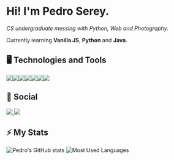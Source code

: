 # Hi! I'm Pedro Serey.

*CS undergraduate messing with Python, Web and Photography.*

Currently learning **Vanilla JS**, **Python** and **Java**.

## 🖥️ Technologies and Tools 
<img src="https://img.shields.io/badge/Python-FFD43B?style=for-the-badge&logo=python&logoColor=blue"/><img src="https://img.shields.io/badge/Java-ED8B00?style=for-the-badge&logo=java&logoColor=white"/><img src="https://img.shields.io/badge/JavaScript-323330?style=for-the-badge&logo=javascript&logoColor=F7DF1E"/><img src="https://img.shields.io/badge/HTML5-E34F26?style=for-the-badge&logo=html5&logoColor=white"/><img src="https://img.shields.io/badge/CSS3-1572B6?style=for-the-badge&logo=css3&logoColor=white"/><img src="https://img.shields.io/badge/Arch_Linux-1793D1?style=for-the-badge&logo=arch-linux&logoColor=white"/><img src="https://img.shields.io/badge/NeoVim-%2357A143.svg?&style=for-the-badge&logo=neovim&logoColor=white"/>

## 📱 Social 
<a href="https://www.linkedin.com/in/pedro-serey/">
  <img src="https://img.shields.io/badge/LinkedIn-0077B5?style=for-the-badge&logo=linkedin&logoColor=white"/>
</a>

<a href="https://www.instagram.com/serey.foto/">
  <img src="https://img.shields.io/badge/Instagram-E4405F?style=for-the-badge&logo=instagram&logoColor=white"/>
</a>

## ⚡ My Stats
![Pedro's GitHub stats](https://github-readme-stats.vercel.app/api?username=pserey&show_icons=true&theme=gruvbox)
![Most Used Languages](https://github-readme-stats.vercel.app/api/top-langs/?username=pserey&show_icons=true&theme=gruvbox)
